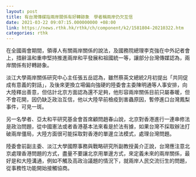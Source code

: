 ```yaml
---
layout: post
title: 有台灣傳媒指兩岸關係有好轉跡象　學者稱兩岸仍欠互信
date: 2021-03-22 09:07:15.000000000 +08:00
link: https://news.rthk.hk/rthk/ch/component/k2/1581804-20210322.htm
categories: rthk
---
```


在全國兩會期間，領導人有關兩岸關係的說法，及國務院總理李克強在中外記者會上，措辭溫和重申堅持推進兩岸和平發展和祖國統一等，讓部分台灣傳媒認為，兩岸關係有好轉跡象。

淡江大學兩岸關係研究中心主任張五岳認為，雖然蔡英文總統2月初提出「共同促成有意義的對話」，及後來更換立場偏向強硬的陸委會主委陳明通等人事安排，向大陸釋出善意，但估計北京方面認為還不足夠，他形容兩岸關係目前只屬春暖，但不會花開，因仍缺乏政治互信，他以大陸早前檢疫到害蟲原因，暫停進口台灣鳳梨事件，可見一斑。

另一名學者、亞太和平研究基金會首席顧問趙春山說，北京對香港進行一連串修法是政治問題，從中國憲法或者香港基本法來看是於法有據，如果台灣不採取辦法打破兩岸僵局，大陸方面很可能採取對香港的單邊立法模式，處理台灣問題。

陸委會前副主委、淡江大學國際事務與戰略研究所副教授黃介正說，台灣應注意北京處理香港問題的方式，盡量不要讓北京用單邊方式，來定義未來的兩岸關係，最好是和大陸溝通，例如不觸及高政治議題的情況下，就兩岸人民交流衍生的問題，從事務性功能開始接觸協商。
